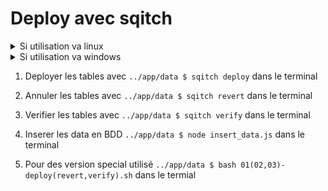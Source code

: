 # Deploy avec sqitch

<details>
<summary>Si utilisation va linux</summary>

1.1. Dans le terminal `bash create_user.sh`

</details>

<details>
<summary>Si utilisation va windows</summary>

1.1. Se connecter via le terminal a psql `psql -U postgres`

1.2. Cree le user et la database a la mano (script dispo en commantaire dans le fichier ./create_user.sh) puis sortir de psql

</details>

1. Deployer les tables avec `../app/data $ sqitch deploy` dans le terminal

2. Annuler les tables avec `../app/data $ sqitch revert` dans le terminal

3. Verifier les tables avec `../app/data $ sqitch verify` dans le terminal

4. Inserer les data en BDD `../app/data $ node insert_data.js` dans le terminal

5. Pour des version special utilisé `../app/data $ bash 01(02,03)-deploy(revert,verify).sh` dans le termial
